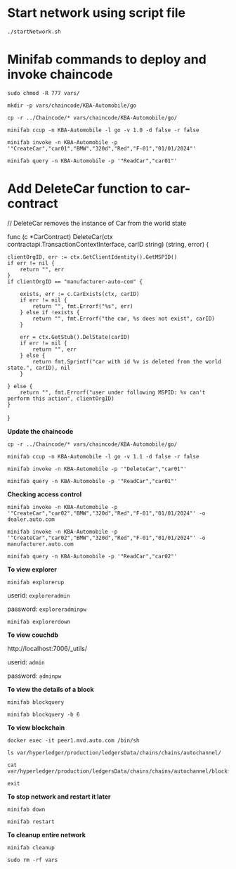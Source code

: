 
# Start network using script file

```
./startNetwork.sh

```

# Minifab commands to deploy and invoke chaincode

```
sudo chmod -R 777 vars/
```
```
mkdir -p vars/chaincode/KBA-Automobile/go
```
```
cp -r ../Chaincode/* vars/chaincode/KBA-Automobile/go/
```
```
minifab ccup -n KBA-Automobile -l go -v 1.0 -d false -r false
```
```
minifab invoke -n KBA-Automobile -p '"CreateCar","car01","BMW","320d","Red","F-01","01/01/2024"'
```
```
minifab query -n KBA-Automobile -p '"ReadCar","car01"'

```

# Add DeleteCar function to car-contract

// DeleteCar removes the instance of Car from the world state


func (c *CarContract) DeleteCar(ctx contractapi.TransactionContextInterface, carID string) (string, error) {

	clientOrgID, err := ctx.GetClientIdentity().GetMSPID()
	if err != nil {
		return "", err
	}
	if clientOrgID == "manufacturer-auto-com" {

		exists, err := c.CarExists(ctx, carID)
		if err != nil {
			return "", fmt.Errorf("%s", err)
		} else if !exists {
			return "", fmt.Errorf("the car, %s does not exist", carID)
		}

		err = ctx.GetStub().DelState(carID)
		if err != nil {
			return "", err
		} else {
			return fmt.Sprintf("car with id %v is deleted from the world state.", carID), nil
		}

	} else {
		return "", fmt.Errorf("user under following MSPID: %v can't perform this action", clientOrgID)
	}
}



**Update the chaincode**
```
cp -r ../Chaincode/* vars/chaincode/KBA-Automobile/go/
```

```
minifab ccup -n KBA-Automobile -l go -v 1.1 -d false -r false
```

```
minifab invoke -n KBA-Automobile -p '"DeleteCar","car01"'
```
```
minifab query -n KBA-Automobile -p '"ReadCar","car01"'

```


**Checking access control**
```
minifab invoke -n KBA-Automobile -p '"CreateCar","car02","BMW","320d","Red","F-01","01/01/2024"' -o dealer.auto.com 
```
```
minifab invoke -n KBA-Automobile -p '"CreateCar","car02","BMW","320d","Red","F-01","01/01/2024"' -o manufacturer.auto.com 
```
```
minifab query -n KBA-Automobile -p '"ReadCar","car02"'

```

**To view explorer**
```
minifab explorerup
```
userid: `exploreradmin`

password: `exploreradminpw`
```
minifab explorerdown
```
**To view couchdb**

http://localhost:7006/_utils/

userid: `admin`

password: `adminpw`


**To view the details of a block**
```
minifab blockquery
```
```
minifab blockquery -b 6
```
**To view blockchain**
```
docker exec -it peer1.mvd.auto.com /bin/sh
```
```
ls var/hyperledger/production/ledgersData/chains/chains/autochannel/
```
```
cat var/hyperledger/production/ledgersData/chains/chains/autochannel/blockfile_000000
```
```
exit
```

**To stop network and restart it later**

```
minifab down
```
```
minifab restart
```

**To cleanup entire network**
```
minifab cleanup
```
```
sudo rm -rf vars
```


